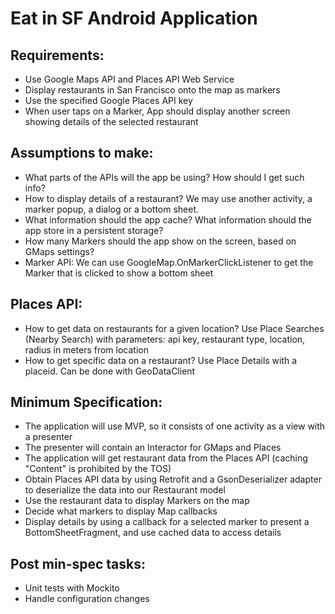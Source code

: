 # Eat in SF Android Application

## Requirements:

* Use Google Maps API and Places API Web Service
* Display restaurants in San Francisco onto the map as markers
* Use the specified Google Places API key
* When user taps on a Marker, App should display another screen showing details of the selected restaurant

## Assumptions to make:
* What parts of the APIs will the app be using? How should I get such info?
* How to display details of a restaurant? We may use another activity, a marker popup, a dialog or a bottom sheet.
* What information should the app cache? What information should the app store in a persistent storage?
* How many Markers should the app show on the screen, based on GMaps settings?
* Marker API: We can use GoogleMap.OnMarkerClickListener to get the Marker that is clicked to show a bottom sheet

## Places API:
* How to get data on restaurants for a given location? Use Place Searches (Nearby Search) with parameters: api key, restaurant type, location, radius in meters from location
* How to get specific data on a restaurant? Use Place Details with a placeid. Can be done with GeoDataClient

## Minimum Specification:
* The application will use MVP, so it consists of one activity as a view with a presenter
* The presenter will contain an Interactor for GMaps and Places
* The application will get restaurant data from the Places API (caching "Content" is prohibited by the TOS)
* Obtain Places API data by using Retrofit and a GsonDeserializer adapter to deserialize the data into our Restaurant model
* Use the restaurant data to display Markers on the map
* Decide what markers to display Map callbacks
* Display details by using a callback for a selected marker to present a BottomSheetFragment, and use cached data to access details

## Post min-spec tasks:
* Unit tests with Mockito
* Handle configuration changes
